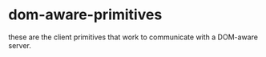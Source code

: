 # dom-aware-primitives
these are the client primitives that work to communicate with a DOM-aware server.
